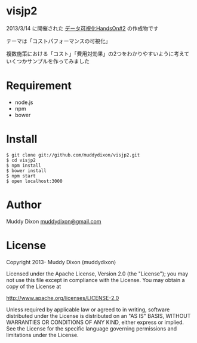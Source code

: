 # visjp2

2013/3/14 に開催された [データ可視化HandsOn#2](http://connpass.com/event/1720/) の作成物です

テーマは「コストパフォーマンスの可視化」

複数施策における「コスト」「費用対効果」の2つをわかりやすいように考えていくつかサンプルを作ってみました

# Requirement

* node.js
* npm
* bower

# Install

```
$ git clone git://github.com/muddydixon/visjp2.git
$ cd visjp2
$ npm install
$ bower install
$ npm start
$ open localhost:3000
```

# Author

Muddy Dixon muddydixon@gmail.com

# License

Copyright 2013- Muddy Dixon (muddydixon)

Licensed under the Apache License, Version 2.0 (the "License"); you may not use this file except in compliance with the License. You may obtain a copy of the License at

http://www.apache.org/licenses/LICENSE-2.0

Unless required by applicable law or agreed to in writing, software distributed under the License is distributed on an "AS IS" BASIS, WITHOUT WARRANTIES OR CONDITIONS OF ANY KIND, either express or implied. See the License for the specific language governing permissions and limitations under the License.


